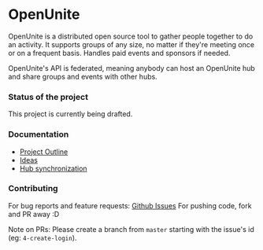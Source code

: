 # OpenUnite
OpenUnite is a distributed open source tool to gather people together to do an activity. It supports groups of any size, no matter if they're meeting once or on a frequent basis. Handles paid events and sponsors if needed.

OpenUnite's API is federated, meaning anybody can host an OpenUnite hub and share groups and events with other hubs.

### Status of the project
This project is currently being drafted.

### Documentation
* [Project Outline](https://github.com/openunite/openunite/wiki/Project-Outline)
* [Ideas](https://github.com/openunite/openunite/wiki/Ideas)
* [Hub synchronization](https://github.com/openunite/openunite/wiki/Hub-synchronization)

### Contributing
For bug reports and feature requests: [Github Issues](https://github.com/openunite/openunite/issues)
For pushing code, fork and PR away :D

Note on PRs: Please create a branch from `master` starting with the issue's id (eg: `4-create-login`).
